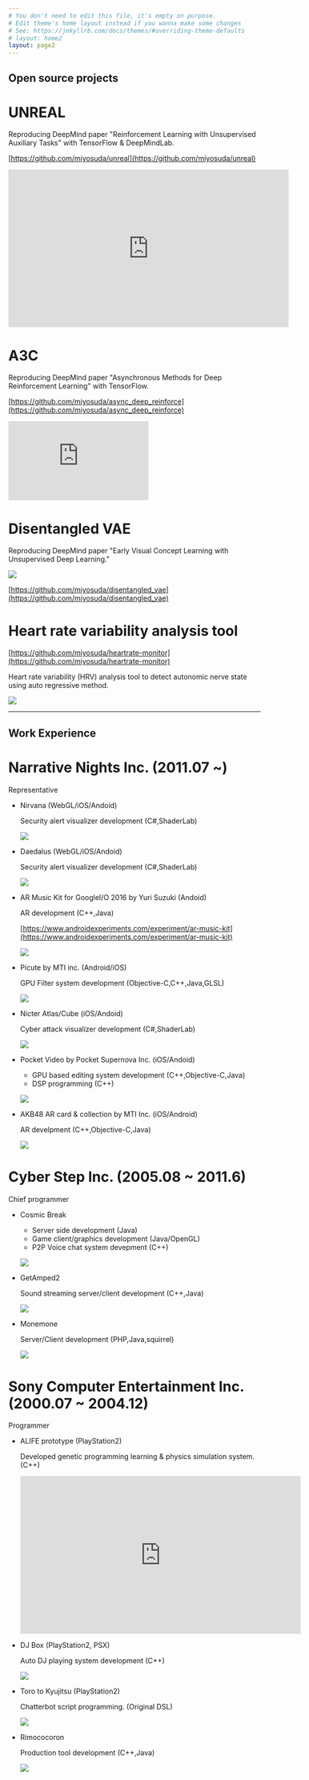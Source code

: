 ```yaml
---
# You don't need to edit this file, it's empty on purpose.
# Edit theme's home layout instead if you wanna make some changes
# See: https://jekyllrb.com/docs/themes/#overriding-theme-defaults
# layout: home2
layout: page2
---
```


## Open source projects

# UNREAL

Reproducing DeepMind paper "Reinforcement Learning with Unsupervised Auxiliary Tasks" with TensorFlow & DeepMindLab.

[https://github.com/miyosuda/unreal](https://github.com/miyosuda/unreal)

<iframe width="560" height="315" src="https://www.youtube.com/embed/xHK0qBeH3-I" frameborder="0" allowfullscreen></iframe>

# A3C

Reproducing DeepMind paper "Asynchronous Methods for Deep Reinforcement Learning" with TensorFlow.

[https://github.com/miyosuda/async_deep_reinforce](https://github.com/miyosuda/async_deep_reinforce)

<iframe width="280" height="158" src="https://www.youtube.com/embed/KJt1X-tRCbw" frameborder="0" allowfullscreen></iframe>

# Disentangled VAE

Reproducing DeepMind paper "Early Visual Concept Learning with Unsupervised Deep Learning."

  ![](images/disentangle_vae0.jpg)

[https://github.com/miyosuda/disentangled_vae](https://github.com/miyosuda/disentangled_vae)

# Heart rate variability analysis tool

[https://github.com/miyosuda/heartrate-monitor](https://github.com/miyosuda/heartrate-monitor)

Heart rate variability (HRV) analysis tool to detect autonomic nerve state using auto regressive method.

  ![](images/heart_rate_monitor0.jpg)
  

-----

## Work Experience

# Narrative Nights Inc. (2011.07 ~)

Representative

* Nirvana (WebGL/iOS/Andoid)

  Security alert visualizer development (C#,ShaderLab)
  
  ![](images/nirvana0.jpg)

* Daedalus (WebGL/iOS/Andoid)

  Security alert visualizer development (C#,ShaderLab)

  ![](images/daedalus0.jpg)

* AR Music Kit for GoogleI/O 2016 by Yuri Suzuki (Andoid)

  AR development (C++,Java)

  [https://www.androidexperiments.com/experiment/ar-music-kit](https://www.androidexperiments.com/experiment/ar-music-kit)

  ![](images/ar_music_kit0.jpg)
  

* Picute by MTI inc. (Android/iOS)

  GPU Filter system development (Objective-C,C++,Java,GLSL)

  ![](images/picute0.jpg)

* Nicter Atlas/Cube (iOS/Andoid)

  Cyber attack visualizer development (C#,ShaderLab)

  ![](images/nicter0.jpg)

* Pocket Video by Pocket Supernova Inc. (iOS/Andoid)

  - GPU based editing system development (C++,Objective-C,Java)
  - DSP programming (C++)

  ![](images/pocket_video0.jpg)  

* AKB48 AR card & collection by MTI Inc. (iOS/Android)

  AR develpment (C++,Objective-C,Java)

  ![](images/akb_ar0.jpg)

# Cyber Step Inc. (2005.08 ~ 2011.6)

Chief programmer

* Cosmic Break
  - Server side development (Java)
  - Game client/graphics development (Java/OpenGL)
  - P2P Voice chat system devepment (C++)

  ![](images/cb0.jpg)

* GetAmped2

  Sound streaming server/client development (C++,Java)
  
  ![](images/ga0.jpg)

* Monemone

  Server/Client development (PHP,Java,squirrel)

  ![](images/monemone0.jpg)
  

# Sony Computer Entertainment Inc. (2000.07 ~ 2004.12)

Programmer

* ALIFE prototype (PlayStation2)

  Developed genetic programming learning & physics simulation system. (C++)

    <iframe width="560" height="315" src="https://www.youtube.com/embed/0HeZBc2_DZc" frameborder="0" allowfullscreen></iframe>

* DJ Box (PlayStation2, PSX)

  Auto DJ playing system development (C++)

  ![](images/djbox0.jpg)

* Toro to Kyujitsu (PlayStation2)

  Chatterbot script programming. (Original DSL)

  ![](images/toroq0.jpg)

* Rimococoron

  Production tool development (C++,Java)

  ![](images/rimococoron0.jpg)
